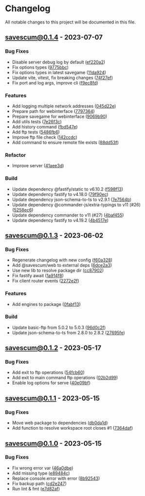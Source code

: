 # Changelog

All notable changes to this project will be documented in this file.

## [savescum@0.1.4](https://github.com/jrson83/savescum/releases/tag/savescum@0.1.4) - 2023-07-07

      
### Bug Fixes

- Disable server debug log by default ([ef220a2](https://github.com/jrson83/savescum/commit/ef220a2f0afd55aa1b65d508580c85cb454586a4))          
- Fix options types ([9775bbc](https://github.com/jrson83/savescum/commit/9775bbc23eda64cb624a60ccaacceaadb42f7e57))          
- Fix options types in latest savegame ([11da924](https://github.com/jrson83/savescum/commit/11da924d0791ccd2520bf64b182e3f0a55c79e5e))          
- Update vite, vitest, fix breaking changes ([74f27ef](https://github.com/jrson83/savescum/commit/74f27ef448d384078e375b47ef9d93956e59ef24))          
- Fix port and log args, improve cli ([f9ec8fd](https://github.com/jrson83/savescum/commit/f9ec8fd99e762dc9674a493404abc920c7afc7f9))          

### Features

- Add logging multiple network addresses ([045d22e](https://github.com/jrson83/savescum/commit/045d22e7391c0ad754b3079e72bdf4a5ab44d30e))          
- Prepare path for webinterface ([7797364](https://github.com/jrson83/savescum/commit/779736456855ded40101e359fb8b34b813bddb5d))          
- Prepare savegame for webinterface ([9069b90](https://github.com/jrson83/savescum/commit/9069b9011a2d2c15d173b2291a1c061893f467e6))          
- Add utils tests ([7e26f3c](https://github.com/jrson83/savescum/commit/7e26f3cbda73cf2467e847b95c63735ee34a756f))          
- Add history command ([fbd547e](https://github.com/jrson83/savescum/commit/fbd547e787604c6662b2e45342ee1620b4217c9f))          
- Add ftp tests ([5486fb6](https://github.com/jrson83/savescum/commit/5486fb6db0dffa9a8772beb8e24c880df7ccb346))          
- Improve ftp file check ([142ccdc](https://github.com/jrson83/savescum/commit/142ccdce9b73a13e9222563b8d3ee5fab0a9808a))          
- Add command to ensure remote file exists ([88dd53f](https://github.com/jrson83/savescum/commit/88dd53f9fee8145638ed676688b5d3fb01fd67e4))          

### Refactor

- Improve server ([41aee3d](https://github.com/jrson83/savescum/commit/41aee3debd6086114d6ba9f4cdd4119e71c87ca2))          

### Build

- Update dependency @fastify/static to v6.10.2 ([f598f13](https://github.com/jrson83/savescum/commit/f598f1308977aea03e77f8f1147b899f9d214613))          
- Update dependency fastify to v4.18.0 ([79f90ec](https://github.com/jrson83/savescum/commit/79f90ecb2dc37850b5526c9f9a1d00af4575c012))          
- Update dependency json-schema-to-ts to v2.9.1 ([7e7564b](https://github.com/jrson83/savescum/commit/7e7564b71939551a2d2c7555ce05ea91400bccc3))          
- Update dependency @commander-js/extra-typings to v11 (#26) ([5258ec6](https://github.com/jrson83/savescum/commit/5258ec6b64ab9928cefed2fa8e24378763e63eee))          
- Update dependency commander to v11 (#27) ([4baf455](https://github.com/jrson83/savescum/commit/4baf455fca0d874f7ba7e724bcdf1db4baea9dd1))          
- Update dependency fastify to v4.19.2 ([4b4517e](https://github.com/jrson83/savescum/commit/4b4517e7a5bf29074ac3d74040d84e151a157eff))          


## [savescum@0.1.3](https://github.com/jrson83/savescum/releases/tag/savescum@0.1.3) - 2023-06-02

      
### Bug Fixes

- Regenerate changelog with new config ([f60a328](https://github.com/jrson83/savescum/commit/f60a3288e4c8879ebe5c465da3d7629d33bea57e))          
- Add @savescum/web to external deps ([6dce2a3](https://github.com/jrson83/savescum/commit/6dce2a3785995b0f86097420fb744c4416372777))          
- Use new lib to resolve package dir ([cc87902](https://github.com/jrson83/savescum/commit/cc87902f105746ac63d337a92c92bc9d8bc767fe))          
- Fix fastify await ([1a914f8](https://github.com/jrson83/savescum/commit/1a914f8e41655057abf3c355c0be72b280aababb))          
- Fix client router events ([2272e2f](https://github.com/jrson83/savescum/commit/2272e2f7121ff3041da074551b2b34c8b27c9b90))          

### Features

- Add engines to package ([0fabf13](https://github.com/jrson83/savescum/commit/0fabf13240eaa014fcef43b2eb87689384209797))          

### Build

- Update basic-ftp from 5.0.2 to 5.0.3 ([96d0c2f](https://github.com/jrson83/savescum/commit/96d0c2f3ddee8d26c17fb58f7dd65adaf7e195f0))          
- Update json-schema-to-ts from 2.8.0 to 2.8.2 ([27695fe](https://github.com/jrson83/savescum/commit/27695fe421a12132a0396ff5c960ceedf406557b))          


## [savescum@0.1.2](https://github.com/jrson83/savescum/releases/tag/savescum@0.1.2) - 2023-05-17

      
### Bug Fixes

- Add exit to ftp operations ([54fcb60](https://github.com/jrson83/savescum/commit/54fcb60a9c4f0c30a6df2fc0929a6f6c25802eb1))          
- Add exit to main command ftp operations ([02b2d99](https://github.com/jrson83/savescum/commit/02b2d995851c34c9a947f608f0c4a5bfa7395777))          
- Enable log options for serve ([40e09bf](https://github.com/jrson83/savescum/commit/40e09bf09c788d1d6103e2e5dd18435c200a5a7e))          


## [savescum@0.1.1](https://github.com/jrson83/savescum/releases/tag/savescum@0.1.1) - 2023-05-15

      
### Bug Fixes

- Move web package to dependencies ([db0da1d](https://github.com/jrson83/savescum/commit/db0da1dec84005800373e2409d07358d11b7fa2b))          
- Add function to resolve workspace root closes #1 ([7364daf](https://github.com/jrson83/savescum/commit/7364daf55338475374307558b1ebd074bb8a8c44))          


## [savescum@0.1.0](https://github.com/jrson83/savescum/releases/tag/savescum@0.1.0) - 2023-05-15

      
### Bug Fixes

- Fix wrong error var ([46a0dbe](https://github.com/jrson83/savescum/commit/46a0dbe53cd560ef59943361636330fc659e9fd5))          
- Add missing type ([e89484c](https://github.com/jrson83/savescum/commit/e89484c249e4c1b26a8f440f0f23092d14551fd6))          
- Replace console.error with error ([8b92543](https://github.com/jrson83/savescum/commit/8b9254313f28bbff7f8bd58ab93450235e3492d8))          
- Fix backup path ([cd2e247](https://github.com/jrson83/savescum/commit/cd2e247e7f50e11d3765c0a02b71fb42b1f63cad))          
- Run lint & fmt ([e7d82af](https://github.com/jrson83/savescum/commit/e7d82af308bde8f6cfd3af6deded0f8d83886fd9))          
<!-- generated by sparkee -->
